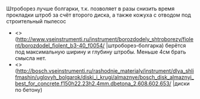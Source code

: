 Штроборез лучше болгарки, т.к. позволяет в разы снизить время прокладки штроб за счёт второго диска, а также кожуха с отводом под строительный пылесос

  * <>(http://www.vseinstrumenti.ru/instrument/borozdodely_shtroborezy/fiolent/borozdodel_fiolent_b3-40_f0054/ |штроборез-болгарка) берётся под максимальную ширину и глубину штробы. Меньше 4см брать смысла нет.
  * <>(http://bosch.vseinstrumenti.ru/rashodnie_materialy/instrument/dlya_shlifmashin/uglovyh_bolgarok/diski_i_krugi/almaznye/bosch_disk_almaznyi_best_for_concrete.f150h22.23h2.4mm.dbetona_2.608.602.653/ |диски по бетону)

